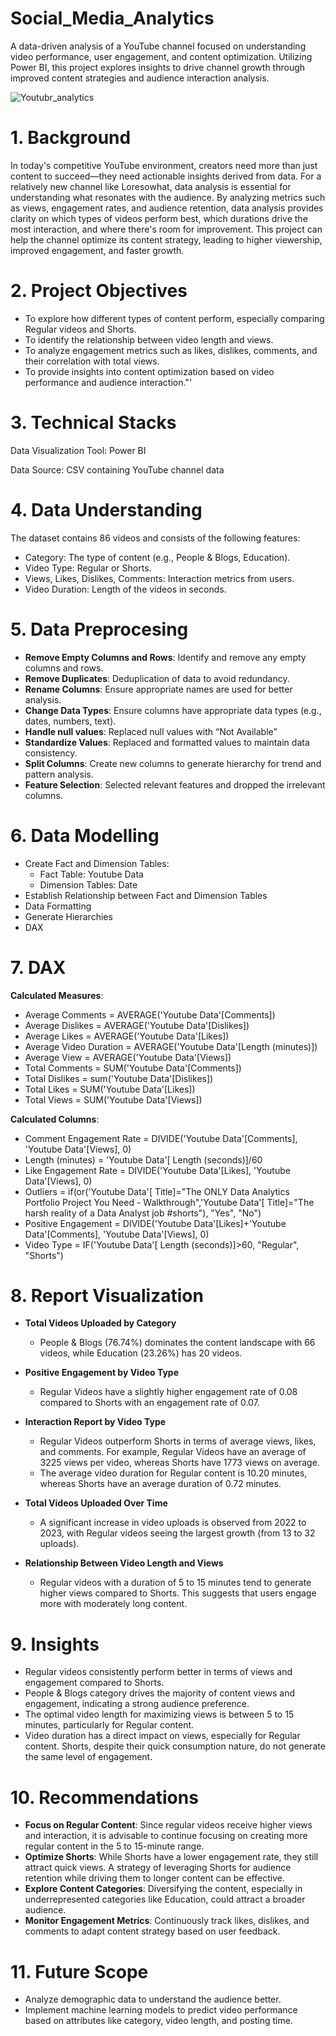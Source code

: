 # Social_Media_Analytics
A data-driven analysis of a YouTube channel focused on understanding video performance, user engagement, and content optimization. Utilizing Power BI, this project explores insights to drive channel growth through improved content strategies and audience interaction analysis.

![Youtubr_analytics](https://github.com/user-attachments/assets/388a3691-d57d-4c44-9b70-385d7a45a193)


# 1. Background
In today's competitive YouTube environment, creators need more than just content to succeed—they need actionable insights derived from data. For a relatively new channel like Loresowhat, data analysis is essential for understanding what resonates with the audience. By analyzing metrics such as views, engagement rates, and audience retention, data analysis provides clarity on which types of videos perform best, which durations drive the most interaction, and where there's room for improvement. This project can help the channel optimize its content strategy, leading to higher viewership, improved engagement, and faster growth.

# 2. Project Objectives
- To explore how different types of content perform, especially comparing Regular videos and Shorts.
- To identify the relationship between video length and views.
- To analyze engagement metrics such as likes, dislikes, comments, and their correlation with total views.
- To provide insights into content optimization based on video performance and audience interaction."'

# 3. Technical Stacks

Data Visualization Tool: Power BI

Data Source: CSV containing YouTube channel data

# 4. Data Understanding
The dataset contains 86 videos and consists of the following features:
- Category: The type of content (e.g., People & Blogs, Education).
- Video Type: Regular or Shorts.
- Views, Likes, Dislikes, Comments: Interaction metrics from users.
- Video Duration: Length of the videos in seconds.

# 5. Data Preprocesing

- **Remove Empty Columns and Rows**: Identify and remove any empty columns and rows.
- **Remove Duplicates**: Deduplication of data to avoid redundancy.
- **Rename Columns**: Ensure appropriate names are used for better analysis.
- **Change Data Types**: Ensure columns have appropriate data types (e.g., dates, numbers, text).
- **Handle null values**: Replaced null values with “Not Available”
- **Standardize Values**: Replaced and formatted values to maintain data consistency.
- **Split Columns**: Create new columns to generate hierarchy for trend and pattern analysis.
- **Feature Selection**: Selected relevant features and dropped the irrelevant columns.

# 6. Data Modelling

- Create Fact and Dimension Tables:
  - Fact Table: Youtube Data
  - Dimension Tables: Date
- Establish Relationship between Fact and Dimension Tables
- Data Formatting
- Generate Hierarchies
- DAX

# 7. DAX
**Calculated Measures**:
- Average Comments = AVERAGE('Youtube Data'[Comments])
- Average Dislikes = AVERAGE('Youtube Data'[Dislikes])
- Average Likes = AVERAGE('Youtube Data'[Likes])
- Average Video Duration = AVERAGE('Youtube Data'[Length (minutes)])
- Average View = AVERAGE('Youtube Data'[Views])
- Total Comments = SUM('Youtube Data'[Comments])
- Total Dislikes = sum('Youtube Data'[Dislikes])
- Total Likes = SUM('Youtube Data'[Likes])
- Total Views = SUM('Youtube Data'[Views])

**Calculated Columns**:
- Comment Engagement Rate = DIVIDE('Youtube Data'[Comments], 'Youtube Data'[Views], 0)
- Length (minutes) = 'Youtube Data'[ Length (seconds)]/60
- Like Engagement Rate = DIVIDE('Youtube Data'[Likes], 'Youtube Data'[Views], 0)
- Outliers = if(or('Youtube Data'[ Title]="The ONLY Data Analytics Portfolio Project You Need - Walkthrough",'Youtube Data'[ Title]="The harsh reality of a Data Analyst job #shorts"), "Yes", "No")
- Positive Engagement = DIVIDE('Youtube Data'[Likes]+'Youtube Data'[Comments], 'Youtube Data'[Views], 0)
- Video Type = IF('Youtube Data'[ Length (seconds)]>60, "Regular", "Shorts")

# 8. Report Visualization
- **Total Videos Uploaded by Category**
    - People & Blogs (76.74%) dominates the content landscape with 66 videos, while Education (23.26%) has 20 videos.
      
- **Positive Engagement by Video Type**
    - Regular Videos have a slightly higher engagement rate of 0.08 compared to Shorts with an engagement rate of 0.07.
      
- **Interaction Report by Video Type**
    - Regular Videos outperform Shorts in terms of average views, likes, and comments. For example, Regular Videos have an average of 3225 views per video, whereas Shorts have 1773 views on average.
    - The average video duration for Regular content is 10.20 minutes, whereas Shorts have an average duration of 0.72 minutes.
      
- **Total Videos Uploaded Over Time**
    - A significant increase in video uploads is observed from 2022 to 2023, with Regular videos seeing the largest growth (from 13 to 32 uploads).
  
- **Relationship Between Video Length and Views**
    - Regular videos with a duration of 5 to 15 minutes tend to generate higher views compared to Shorts. This suggests that users engage more with moderately long content.

# 9. Insights
- Regular videos consistently perform better in terms of views and engagement compared to Shorts.
- People & Blogs category drives the majority of content views and engagement, indicating a strong audience preference.
- The optimal video length for maximizing views is between 5 to 15 minutes, particularly for Regular content.
- Video duration has a direct impact on views, especially for Regular content. Shorts, despite their quick consumption nature, do not generate the same level of engagement.

# 10. Recommendations
- **Focus on Regular Content**: Since regular videos receive higher views and interaction, it is advisable to continue focusing on creating more regular content in the 5 to 15-minute range.
- **Optimize Shorts**: While Shorts have a lower engagement rate, they still attract quick views. A strategy of leveraging Shorts for audience retention while driving them to longer content can be effective.
- **Explore Content Categories**: Diversifying the content, especially in underrepresented categories like Education, could attract a broader audience.
- **Monitor Engagement Metrics**: Continuously track likes, dislikes, and comments to adapt content strategy based on user feedback.

# 11. Future Scope
- Analyze demographic data to understand the audience better.
- Implement machine learning models to predict video performance based on attributes like category, video length, and posting time.
